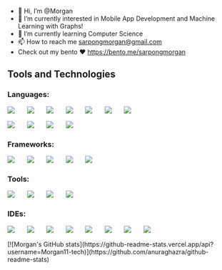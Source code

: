 - 👋 Hi, I’m @Morgan
- 👀 I’m currently interested in Mobile App Development and Machine Learning with Graphs!
- 🌱 I’m currently learning Computer Science
- 📫 How to reach me sarpongmorgan@gmail.com
- Check out my bento ❤️ https://bento.me/sarpongmorgan 

## Tools and Technologies

<h3 align="left"> Languages: </h3>
<p>
    <img src="https://skillicons.dev/icons?i=py"/>
    &nbsp; &nbsp; &nbsp;
    <img src="https://skillicons.dev/icons?i=java"/>
    &nbsp; &nbsp; &nbsp;
    <img src="https://skillicons.dev/icons?i=cpp"/>
    &nbsp; &nbsp; &nbsp;
    <img src="https://skillicons.dev/icons?i=c"/>
    &nbsp; &nbsp; &nbsp;
    <img src="https://skillicons.dev/icons?i=js"/>
    &nbsp; &nbsp; &nbsp;
    <img src="https://skillicons.dev/icons?i=php"/>
    &nbsp; &nbsp; &nbsp;
    <img src="https://skillicons.dev/icons?i=r"/>
    &nbsp; &nbsp; &nbsp;
</p>

<p>
    <img src="https://skillicons.dev/icons?i=regex"/>
    &nbsp; &nbsp; &nbsp;
    <img src="https://skillicons.dev/icons?i=dart"/>
    &nbsp; &nbsp; &nbsp;
    <img src="https://skillicons.dev/icons?i=html"/>
    &nbsp; &nbsp; &nbsp;
    <img src="https://skillicons.dev/icons?i=css"/>
    &nbsp; &nbsp; &nbsp;
</p>

<h3 align="left"> Frameworks: </h3>
<p>
    <img src="https://skillicons.dev/icons?i=flutter"/>
    &nbsp; &nbsp; &nbsp;
    <img src="https://skillicons.dev/icons?i=react"/>
    &nbsp; &nbsp; &nbsp;
    <img src="https://skillicons.dev/icons?i=pytorch"/>
    &nbsp; &nbsp; &nbsp;
    <img src="https://skillicons.dev/icons?i=tailwind"/>
    &nbsp; &nbsp; &nbsp;
  <img src="https://skillicons.dev/icons?i=bootstrap"/>
    &nbsp; &nbsp; &nbsp;
</p>

<h3 align="left"> Tools: </h3>
<p>
    <img src="https://skillicons.dev/icons?i=figma"/>
    &nbsp; &nbsp; &nbsp;
    <img src="https://skillicons.dev/icons?i=obsidian"/>
    &nbsp; &nbsp; &nbsp;
    <img src="https://skillicons.dev/icons?i=ps"/>
    &nbsp; &nbsp; &nbsp;
    <img src="https://skillicons.dev/icons?i=blender"/>
    &nbsp; &nbsp; &nbsp;
</p>

<h3 align="left"> IDEs: </h3>
<p>
    <img src="https://skillicons.dev/icons?i=pycharm"/>
    &nbsp; &nbsp; &nbsp;
    <img src="https://skillicons.dev/icons?i=anaconda"/>
    &nbsp; &nbsp; &nbsp;
    <img src="https://skillicons.dev/icons?i=androidstudio"/>
    &nbsp; &nbsp; &nbsp;
    <img src="https://skillicons.dev/icons?i=atom"/>
    &nbsp; &nbsp; &nbsp;
  <img src="https://skillicons.dev/icons?i=clion"/>
    &nbsp; &nbsp; &nbsp;
  <img src="https://skillicons.dev/icons?i=vscode"/>
    &nbsp; &nbsp; &nbsp;
  <img src="https://skillicons.dev/icons?i=idea"/>
    &nbsp; &nbsp; &nbsp;
  <img src="https://skillicons.dev/icons?i=replit"/>
    &nbsp; &nbsp; &nbsp;
</p>


<p>
  [![Morgan's GitHub stats](https://github-readme-stats.vercel.app/api?username=Morgan11-tech)](https://github.com/anuraghazra/github-readme-stats)
</p>


<!---
Morgan11-tech/Morgan11-tech is a ✨ special ✨ repository because its `README.md` (this file) appears on your GitHub profile.
You can click the Preview link to take a look at your changes.
--->

